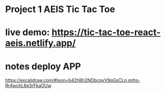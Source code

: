 # Project 1 AEIS Tic Tac Toe


# live demo: https://tic-tac-toe-react-aeis.netlify.app/


# notes deploy APP
https://excalidraw.com/#json=b42hBh2NDbcqyV9qGsCLn,qnhs-Rr4wchL6e3rFkaOUw
